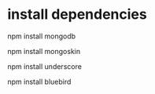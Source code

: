 # install dependencies

npm install mongodb

npm install mongoskin

npm install underscore

npm install bluebird
